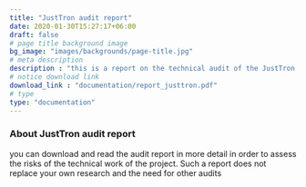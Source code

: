 ```yaml
---
title: "JustTron audit report"
date: 2020-01-30T15:27:17+06:00
draft: false
# page title background image
bg_image: "images/backgrounds/page-title.jpg"
# meta description
description : "this is a report on the technical audit of the JustTron project"
# notice download link
download_link : "documentation/report_justtron.pdf"
# type
type: "documentation"
---
```



### About JustTron audit report

you can download and read the audit report in more detail in order to assess the risks of the technical work of the project. Such a report does not replace your own research and the need for other audits


